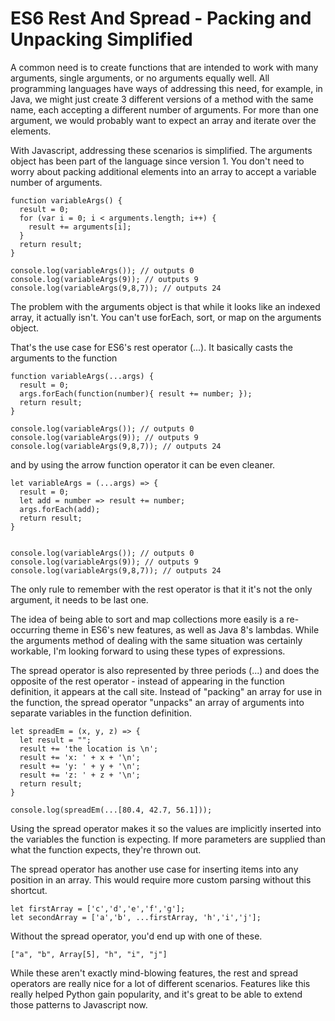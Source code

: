 # ES6 Rest And Spread - Packing and Unpacking Simplified

A common need is to create functions that are intended to work with many arguments, single arguments, or no arguments equally well. All programming languages have ways of addressing this need, for example, in Java, we might just create 3 different versions of a method with the same name, each accepting a different number of arguments. For more than one argument, we would probably want to expect an array and iterate over the elements.

With Javascript, addressing these scenarios is simplified. The arguments object has been part of the language since version 1. You don't need to worry about packing additional elements into an array to accept a variable number of arguments.

<pre class=code_sample><code class="language-javascript">function variableArgs() {
  result = 0;
  for (var i = 0; i < arguments.length; i++) {
    result += arguments[i];
  }
  return result;
}

console.log(variableArgs()); // outputs 0
console.log(variableArgs(9)); // outputs 9
console.log(variableArgs(9,8,7)); // outputs 24</code></pre>

The problem with the arguments object is that while it looks like an indexed array, it actually isn't. You can't use forEach, sort, or map on the arguments object.

That's the use case for ES6's rest operator (...). It basically casts the arguments to the function 

<pre class=code_sample><code class="language-javascript">function variableArgs(...args) {
  result = 0;
  args.forEach(function(number){ result += number; });
  return result;
}

console.log(variableArgs()); // outputs 0
console.log(variableArgs(9)); // outputs 9
console.log(variableArgs(9,8,7)); // outputs 24</code></pre>

and by using the arrow function operator it can be even cleaner.

<pre class=code_sample><code class="language-javascript">let variableArgs = (...args) => {
  result = 0;
  let add = number => result += number;
  args.forEach(add);
  return result;
}


console.log(variableArgs()); // outputs 0
console.log(variableArgs(9)); // outputs 9
console.log(variableArgs(9,8,7)); // outputs 24</code></pre>

The only rule to remember with the rest operator is that it it's not the only argument, it needs to be last one.

The idea of being able to sort and map collections more easily is a re-occurring theme in ES6's new features, as well as Java 8's lambdas. While the arguments method of dealing with the same situation was certainly workable, I'm looking forward to using these types of expressions.

The spread operator is also represented by three periods (...) and does the opposite of the rest operator - instead of appearing in the function definition, it appears at the call site. Instead of "packing" an array for use in the function, the spread operator "unpacks" an array of arguments into separate variables in the function definition.


<pre class=code_sample><code class="language-javascript">let spreadEm = (x, y, z) => {
  let result = "";
  result += 'the location is \n';
  result += 'x: ' + x + '\n';
  result += 'y: ' + y + '\n';
  result += 'z: ' + z + '\n';
  return result;
}

console.log(spreadEm(...[80.4, 42.7, 56.1]));</code></pre>

Using the spread operator makes it so the values are implicitly inserted into the variables the function is expecting. If more parameters are supplied than what the function expects, they're thrown out.

The spread operator has another use case for inserting items into any position in an array. This would require more custom parsing without this shortcut.

<pre class=code_sample><code class="language-javascript">let firstArray = ['c','d','e','f','g'];
let secondArray = ['a','b', ...firstArray, 'h','i','j'];</code></pre>

Without the spread operator, you'd end up with one of these.

<pre class=code_sample><code class="language-javascript">["a", "b", Array[5], "h", "i", "j"]</code></pre>

While these aren't exactly mind-blowing features, the rest and spread operators are really nice for a lot of different scenarios. Features like this really helped Python gain popularity, and it's great to be able to extend those patterns to Javascript now.
